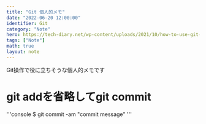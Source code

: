 ```yaml
---
title: "Git 個人的メモ"
date: "2022-06-20 12:00:00"
identifier: Git
category: "Note"
hero: https://tech-diary.net/wp-content/uploads/2021/10/how-to-use-git-and-github.png
tags: ["Note"]
math: true
layout: note
---
```


Git操作で役に立ちそうな個人的メモです

<!--more-->

# git addを省略してgit commit

'''console
$ git commit -am "commit message"
'''
